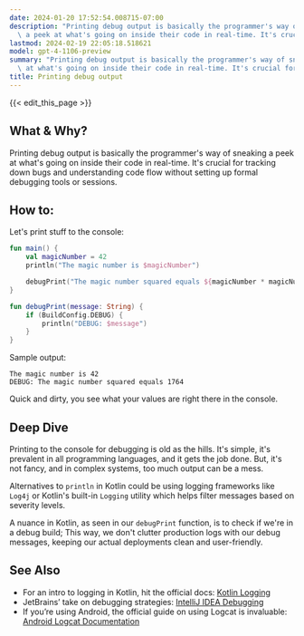 ```yaml
---
date: 2024-01-20 17:52:54.008715-07:00
description: "Printing debug output is basically the programmer's way of sneaking\
  \ a peek at what's going on inside their code in real-time. It's crucial for tracking\u2026"
lastmod: 2024-02-19 22:05:18.518621
model: gpt-4-1106-preview
summary: "Printing debug output is basically the programmer's way of sneaking a peek\
  \ at what's going on inside their code in real-time. It's crucial for tracking\u2026"
title: Printing debug output
---
```


{{< edit_this_page >}}

## What & Why?
Printing debug output is basically the programmer's way of sneaking a peek at what's going on inside their code in real-time. It's crucial for tracking down bugs and understanding code flow without setting up formal debugging tools or sessions.

## How to:
Let's print stuff to the console:

```Kotlin
fun main() {
    val magicNumber = 42
    println("The magic number is $magicNumber")

    debugPrint("The magic number squared equals ${magicNumber * magicNumber}")
}

fun debugPrint(message: String) {
    if (BuildConfig.DEBUG) {
        println("DEBUG: $message")
    }
}
```
Sample output:
```
The magic number is 42
DEBUG: The magic number squared equals 1764
```
Quick and dirty, you see what your values are right there in the console.

## Deep Dive
Printing to the console for debugging is old as the hills. It's simple, it's prevalent in all programming languages, and it gets the job done. But, it's not fancy, and in complex systems, too much output can be a mess.

Alternatives to `println` in Kotlin could be using logging frameworks like `Log4j` or Kotlin's built-in `Logging` utility which helps filter messages based on severity levels. 

A nuance in Kotlin, as seen in our `debugPrint` function, is to check if we're in a debug build; This way, we don't clutter production logs with our debug messages, keeping our actual deployments clean and user-friendly.

## See Also
- For an intro to logging in Kotlin, hit the official docs: [Kotlin Logging](https://github.com/MicroUtils/kotlin-logging)
- JetBrains’ take on debugging strategies: [IntelliJ IDEA Debugging](https://www.jetbrains.com/help/idea/debugging-code.html)
- If you’re using Android, the official guide on using Logcat is invaluable: [Android Logcat Documentation](https://developer.android.com/studio/command-line/logcat)
